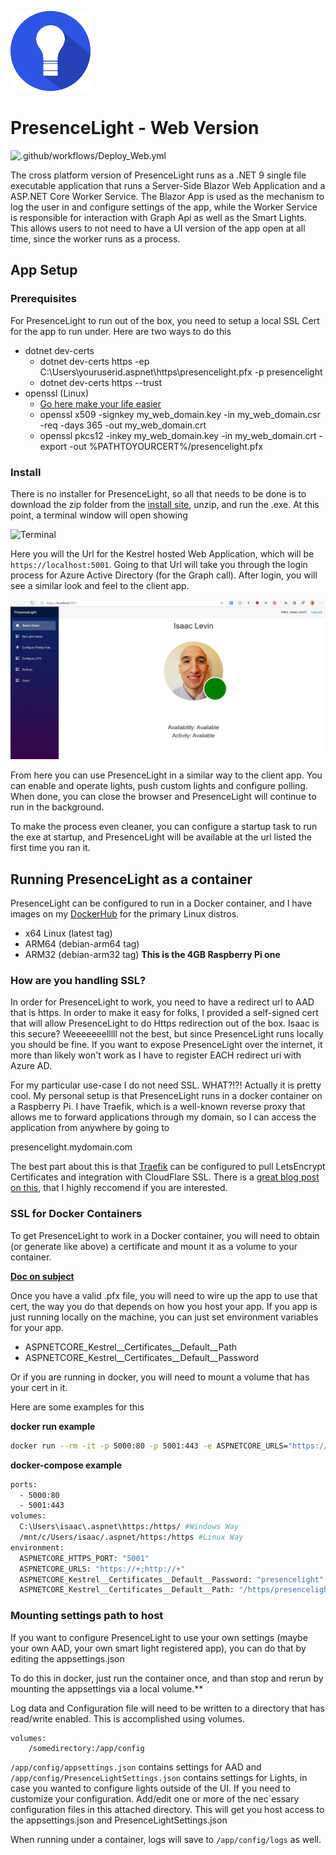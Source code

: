 ![Logo](Icon.png)
# PresenceLight - Web Version
![.github/workflows/Deploy_Web.yml](https://github.com/isaacrlevin/presencelight/workflows/.github/workflows/Deploy_Web.yml/badge.svg)

The cross platform version of PresenceLight runs as a .NET 9 single file executable application that runs a Server-Side Blazor Web Application and a ASP.NET Core Worker Service. The Blazor App is used as the mechanism to log the user in and configure settings of the app, while the Worker Service is responsible for interaction with Graph Api as well as the Smart Lights. This allows users to not need to have a UI version of the app open at all time, since the worker runs as a process.
## App Setup

### Prerequisites

For PresenceLight to run out of the box, you need to setup a local SSL Cert for the app to run under. Here are two ways to do this

- dotnet dev-certs
  - dotnet dev-certs https -ep C:\Users\youruserid\.aspnet\https\presencelight.pfx -p presencelight
  - dotnet dev-certs https --trust
- openssl (Linux)
  - [Go here make your life easier](https://www.digicert.com/easy-csr/openssl.htm)
  - openssl x509 -signkey my_web_domain.key -in my_web_domain.csr -req -days 365 -out my_web_domain.crt
  - openssl pkcs12 -inkey my_web_domain.key -in my_web_domain.crt -export -out %PATHTOYOURCERT%/presencelight.pfx

### Install

There is no installer for PresenceLight, so all that needs to be done is to download the zip folder from the [install site](http://presencelightapp.azurewebsites.net/), unzip, and run the .exe. At this point, a terminal window will open showing

 ![Terminal](../static/blazor-terminal.png)

Here you will the Url for the Kestrel hosted Web Application, which will be `https://localhost:5001`. Going to that Url will take you through the login process for Azure Active Directory (for the Graph call). After login, you will see a similar look and feel to the client app.

 ![Index](../static/blazor-index.png)

 From here you can use PresenceLight in a similar way to the client app. You can enable and operate lights, push custom lights and configure polling. When done, you can close the browser and PresenceLight will continue to run in the background.

 To make the process even cleaner, you can configure a startup task to run the exe at startup, and PresenceLight will be available at the url listed the first time you ran it.

## Running PresenceLight as a container

PresenceLight can be configured to run in a Docker container, and I have images on my [DockerHub](https://hub.docker.com/repository/docker/isaaclevin/presencelight) for the primary Linux distros.

- x64 Linux (latest tag)
- ARM64 (debian-arm64 tag)
- ARM32 (debian-arm32 tag) **This is the 4GB Raspberry Pi one**

### How are you handling SSL?

In order for PresenceLight to work, you need to have a redirect url to AAD
that is https. In order to make it easy for folks, I provided a self-signed cert that will allow PresenceLight to do Https redirection out of the box. Isaac is this secure? Weeeeeeelllll not the best, but since PresenceLight runs locally you should be fine. If you want to expose PresenceLight over the internet, it more than likely won't work as I have to register EACH redirect uri with Azure AD.

For my particular use-case I do not need SSL. WHAT?!?! Actually it is pretty cool. My personal setup is that PresenceLight runs in a docker container on a Raspberry Pi. I have Traefik, which is a well-known
reverse proxy that allows me to forward applications through my domain, so I can access the application from anywhere by going to

presencelight.mydomain.com

The best part about this is that [Traefik](https://traefik.io/) can be configured to pull LetsEncrypt Certificates and integration with CloudFlare SSL. There is a [great blog post on this](https://www.smarthomebeginner.com/traefik-2-docker-tutorial/), that I highly reccomend if you are interested.

### SSL for Docker Containers

To get PresenceLight to work in a Docker container, you will need to obtain (or generate like above) a certificate and mount it as a volume to your container.

**[Doc on subject](https://docs.microsoft.com/dotnet/core/additional-tools/self-signed-certificates-guide)**

Once you have a valid .pfx file, you will need to wire up the app to use that cert, the way you do that depends on how you host your app. If you app is just running locally on the machine,
you can just set environment variables for your app.

- ASPNETCORE_Kestrel__Certificates__Default__Path
- ASPNETCORE_Kestrel__Certificates__Default__Password

Or if you are running in docker, you will need to mount a volume that has your cert in it.

Here are some examples for this

**docker run example**

```bash
docker run --rm -it -p 5000:80 -p 5001:443 -e ASPNETCORE_URLS="https://+;http://+" -e ASPNETCORE_HTTPS_PORT=5001 -e ASPNETCORE_Kestrel__Certificates__Default__Password="presencelight" -e ASPNETCORE_Kestrel__Certificates__Default__Path=/https/presencelight.pfx -v $env:USERPROFILE\.aspnet\https:/https/ isaaclevin/presencelight
```


**docker-compose example**

```bash
ports:
  - 5000:80
  - 5001:443
volumes:
  C:\Users\isaac\.aspnet\https:/https/ #Windows Way
  /mnt/c/Users/isaac/.aspnet/https:/https #Linux Way
environment:
  ASPNETCORE_HTTPS_PORT: "5001"
  ASPNETCORE_URLS: "https://+;http://+"
  ASPNETCORE_Kestrel__Certificates__Default__Password: "presencelight"
  ASPNETCORE_Kestrel__Certificates__Default__Path: "/https/presencelight.pfx"
```

### Mounting settings path to host

If you want to configure PresenceLight to use your own settings (maybe your own AAD, your own smart light registered app), you can do that by editing the appsettings.json

To do this in docker, just run the container once, and than stop and rerun by mounting the appsettings via a local volume.**

Log data and Configuration file will need to be written to a directory that has read/write enabled.   This is accomplished using
volumes.
```dotnetcli
volumes:
    /somedirectory:/app/config
```

`/app/config/appsettings.json` contains settings for AAD and `/app/config/PresenceLightSettings.json` contains settings for Lights, in case you wanted to configure lights outside of the UI. If you need to customize your configuration. Add/edit one or more of the nec`essary configuration files in this attached directory. This will get you host access to the appsettings.json and PresenceLightSettings.json

When running under a container, logs will save to  `/app/config/logs` as well.